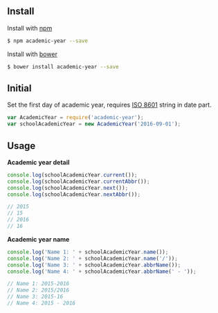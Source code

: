 ## Install

Install with [npm](https://www.npmjs.com/)

```sh
$ npm academic-year --save
```

Install with [bower](http://bower.io/)

```sh
$ bower install academic-year --save
```

## Initial

Set the first day of academic year, requires [ISO 8601](https://en.wikipedia.org/wiki/ISO_8601) string in date part.


```js
var AcademicYear = require('academic-year');
var schoolAcademicYear = new AcademicYear('2016-09-01');
```

## Usage
**Academic year detail**
```js
console.log(schoolAcademicYear.current());
console.log(schoolAcademicYear.currentAbbr());
console.log(schoolAcademicYear.next());
console.log(schoolAcademicYear.nextAbbr());

// 2015
// 15
// 2016
// 16
```

**Academic year name**
```js
console.log('Name 1: ' + schoolAcademicYear.name());
console.log('Name 2: ' + schoolAcademicYear.name('/'));	
console.log('Name 3: ' + schoolAcademicYear.abbrName());
console.log('Name 4: ' + schoolAcademicYear.abbrName(' - '));	

// Name 1: 2015-2016
// Name 2: 2015/2016
// Name 3: 2015-16
// Name 4: 2015 - 2016
```




